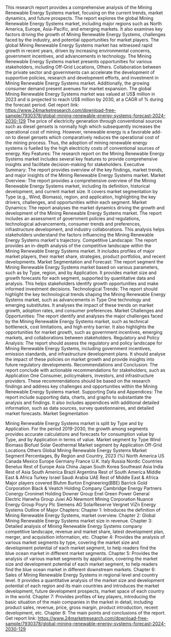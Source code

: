 This research report provides a comprehensive analysis of the Mining Renewable Energy Systems market, focusing on the current trends, market dynamics, and future prospects. The report explores the global Mining Renewable Energy Systems market, including major regions such as North America, Europe, Asia-Pacific, and emerging markets. It also examines key factors driving the growth of Mining Renewable Energy Systems, challenges faced by the industry, and potential opportunities for market players.
The global Mining Renewable Energy Systems market has witnessed rapid growth in recent years, driven by increasing environmental concerns, government incentives, and advancements in technology. The Mining Renewable Energy Systems market presents opportunities for various stakeholders, including Off-Grid Locations, Others. Collaboration between the private sector and governments can accelerate the development of supportive policies, research and development efforts, and investment in Mining Renewable Energy Systems market. Additionally, the growing consumer demand present avenues for market expansion.
The global Mining Renewable Energy Systems market was valued at US$ million in 2023 and is projected to reach US$ million by 2030, at a CAGR of % during the forecast period.
Get report link: https://www.24marketresearch.com/download-free-sample/7930378/global-mining-renewable-energy-systems-forecast-2024-2030-129 
The price of electricity generation through conventional sources such as diesel gensets is normally high which subsequently increases the operational cost of mining. However, renewable energy is a favorable add-on to diesel gensets which comparatively reduces the operational cost of the mining process. Thus, the adoption of mining renewable energy systems is fuelled by the high electricity costs of conventional sources of energy.
Key Features:
The research report on the Mining Renewable Energy Systems market includes several key features to provide comprehensive insights and facilitate decision-making for stakeholders.
Executive Summary: The report provides overview of the key findings, market trends, and major insights of the Mining Renewable Energy Systems market.
Market Overview: The report provides a comprehensive overview of the Mining Renewable Energy Systems market, including its definition, historical development, and current market size. It covers market segmentation by Type (e.g., Wind, Biomass), region, and application, highlighting the key drivers, challenges, and opportunities within each segment.
Market Dynamics: The report analyses the market dynamics driving the growth and development of the Mining Renewable Energy Systems market. The report includes an assessment of government policies and regulations, technological advancements, consumer trends and preferences, infrastructure development, and industry collaborations. This analysis helps stakeholders understand the factors influencing the Mining Renewable Energy Systems market's trajectory.
Competitive Landscape: The report provides an in-depth analysis of the competitive landscape within the Mining Renewable Energy Systems market. It includes profiles of major market players, their market share, strategies, product portfolios, and recent developments.
Market Segmentation and Forecast: The report segment the Mining Renewable Energy Systems market based on various parameters, such as by Type, region, and by Application. It provides market size and growth forecasts for each segment, supported by quantitative data and analysis. This helps stakeholders identify growth opportunities and make informed investment decisions.
Technological Trends: The report should highlight the key technological trends shaping the Mining Renewable Energy Systems market, such as advancements in Type One technology and emerging substitutes. It analyses the impact of these trends on market growth, adoption rates, and consumer preferences.
Market Challenges and Opportunities: The report identify and analyses the major challenges faced by the Mining Renewable Energy Systems market, such as technical bottleneck, cost limitations, and high entry barrier. It also highlights the opportunities for market growth, such as government incentives, emerging markets, and collaborations between stakeholders.
Regulatory and Policy Analysis: The report should assess the regulatory and policy landscape for Mining Renewable Energy Systems, including government incentives, emission standards, and infrastructure development plans. It should analyse the impact of these policies on market growth and provide insights into future regulatory developments.
Recommendations and Conclusion: The report conclude with actionable recommendations for stakeholders, such as Application One Consumer, policymakers, investors, and infrastructure providers. These recommendations should be based on the research findings and address key challenges and opportunities within the Mining Renewable Energy Systems market.
Supporting Data and Appendices: The report include supporting data, charts, and graphs to substantiate the analysis and findings. It also includes appendices with additional detailed information, such as data sources, survey questionnaires, and detailed market forecasts.
Market Segmentation

Mining Renewable Energy Systems market is split by Type and by Application. For the period 2019-2030, the growth among segments provides accurate calculations and forecasts for consumption value by Type, and by Application in terms of value.
Market segment by Type
Wind
Biomass
Biofuel
Solar
Geothermal
Market segment by Application
Off-Grid Locations
Others
Global Mining Renewable Energy Systems Market Segment Percentages, By Region and Country, 2023 (%)
North America
US
Canada
Mexico
Europe
Germany
France
U.K.
Italy
Russia
Nordic Countries
Benelux
Rest of Europe
Asia
China
Japan
South Korea
Southeast Asia
India
Rest of Asia
South America
Brazil
Argentina
Rest of South America
Middle East & Africa
Turkey
Israel
Saudi Arabia
UAE
Rest of Middle East & Africa
Major players covered
Bluhm Burton Engineering(BBE)
Barrick Gold Corporation
Black & Veatch Holding Company
Cambridge Energy Partners
Conergy
Cronimet Holding
Downer Group
Enel Green Power
General Electric
Hanwha Group
Juwi AG
Newmont Mining Corporation
Nuance Energy Group
Poyry Plc
Siemens AG
SolarReserve
Vergnet
ViZn Energy Systems
Outline of Major Chapters:
Chapter 1: Introduces the definition of Mining Renewable Energy Systems, market overview.
Chapter 2: Global Mining Renewable Energy Systems market size in revenue.
Chapter 3: Detailed analysis of Mining Renewable Energy Systems company competitive landscape, revenue and market share, latest development plan, merger, and acquisition information, etc.
Chapter 4: Provides the analysis of various market segments by type, covering the market size and development potential of each market segment, to help readers find the blue ocean market in different market segments.
Chapter 5: Provides the analysis of various market segments by application, covering the market size and development potential of each market segment, to help readers find the blue ocean market in different downstream markets.
Chapter 6: Sales of Mining Renewable Energy Systems in regional level and country level. It provides a quantitative analysis of the market size and development potential of each region and its main countries and introduces the market development, future development prospects, market space of each country in the world.
Chapter 7: Provides profiles of key players, introducing the basic situation of the main companies in the market in detail, including product sales, revenue, price, gross margin, product introduction, recent development, etc.
Chapter 8: The main points and conclusions of the report.
Get report link: https://www.24marketresearch.com/download-free-sample/7930378/global-mining-renewable-energy-systems-forecast-2024-2030-129 

